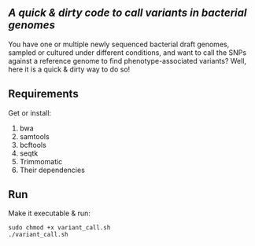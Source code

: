 ## *A quick & dirty code to call variants in bacterial genomes*

You have one or multiple newly sequenced bacterial draft genomes, sampled or cultured under different conditions, and want to call the SNPs against a reference genome to find phenotype-associated variants?
Well, here it is a quick & dirty way to do so!

## Requirements

Get or install:
1. bwa
2. samtools
3. bcftools
4. seqtk
5. Trimmomatic
6. Their dependencies

## Run

Make it executable & run:

```
sudo chmod +x variant_call.sh
./variant_call.sh
```
